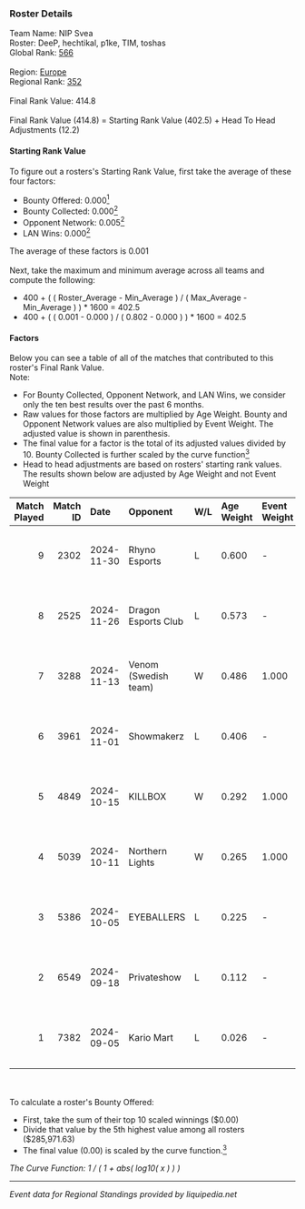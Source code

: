 ### Roster Details<br />
Team Name: NIP Svea<br />
Roster: DeeP, hechtikal, p1ke, TIM, toshas<br />
Global Rank: [566](../../standings_global_2025_02_28.md)<br />
<br />
Region: [Europe]( ../../standings_europe_2025_02_28.md)<br />
Regional Rank: [352]( ../../standings_europe_2025_02_28.md)<br />
<br />
Final Rank Value:  414.8<br />
<br />
Final Rank Value (414.8) = Starting Rank Value (402.5) + Head To Head Adjustments (12.2)<br />

#### Starting Rank Value<br />
To figure out a rosters's Starting Rank Value, first take the average of these four factors:<br />
- Bounty Offered: 0.000[<sup>1</sup>](#table2)
- Bounty Collected: 0.000[<sup>2</sup>](#table1)
- Opponent Network: 0.005[<sup>2</sup>](#table1)
- LAN Wins: 0.000[<sup>2</sup>](#table1)

The average of these factors is 0.001<br />
<br />
Next, take the maximum and minimum average across all teams and compute the following:<br />
- 400 + ( ( Roster_Average - Min_Average ) / ( Max_Average - Min_Average ) ) * 1600 = 402.5
- 400 + ( ( 0.001 - 0.000 ) / ( 0.802 - 0.000 ) ) * 1600 = 402.5


#### Factors<br />
Below you can see a table of all of the matches that contributed to this roster's Final Rank Value.<br />
Note:<br />

- For Bounty Collected, Opponent Network, and LAN Wins, we consider only the ten best results over the past 6 months.
- Raw values for those factors are multiplied by Age Weight. Bounty and Opponent Network values are also multiplied by Event Weight. The adjusted value is shown in parenthesis.
- The final value for a factor is the total of its adjusted values divided by 10. Bounty Collected is further scaled by the curve function[<sup>3</sup>](#curveFunction)
- Head to head adjustments are based on rosters' starting rank values. The results shown below are adjusted by Age Weight and not Event Weight
<span id="table1"></span><br />


| Match Played | Match ID | Date       | Opponent             | W/L | Age Weight | Event Weight | Bounty Collected | Opponent Network | LAN Wins  | H2H Adj. | Roster                               |
| -: | -: | :- | :- | :- | :- | :- | :- | :- | :- | -: | :- |
|            9 |     2302 | 2024-11-30 | Rhyno Esports        | L   | 0.600      | -            | -                | -                | -         |    -0.76 | DeeP, hechtikal, p1ke, TIM, toshas   |
|            8 |     2525 | 2024-11-26 | Dragon Esports Club  | L   | 0.573      | -            | -                | -                | -         |    -2.01 | DeeP, hechtikal, p1ke, TIM, toshas   |
|            7 |     3288 | 2024-11-13 | Venom (Swedish team) | W   | 0.486      | 1.000        | 0.000 (0.000)    | 0.068 (0.033)    | 0 (0.000) |     9.95 | DeeP, hechtikal, otto, p1ke, toshas  |
|            6 |     3961 | 2024-11-01 | Showmakerz           | L   | 0.406      | -            | -                | -                | -         |    -2.97 | DeeP, hechtikal, otto, p1ke, toshas  |
|            5 |     4849 | 2024-10-15 | KILLBOX              | W   | 0.292      | 1.000        | 0.000 (0.000)    | 0.022 (0.006)    | 0 (0.000) |     5.52 | DeeP, hechtikal, p1ke, toshas, Zitte |
|            4 |     5039 | 2024-10-11 | Northern Lights      | W   | 0.265      | 1.000        | 0.000 (0.000)    | 0.042 (0.011)    | 0 (0.000) |     4.17 | DeeP, hechtikal, p1ke, toshas, Zitte |
|            3 |     5386 | 2024-10-05 | EYEBALLERS           | L   | 0.225      | -            | -                | -                | -         |    -0.30 | DeeP, hechtikal, p1ke, TIM, toshas   |
|            2 |     6549 | 2024-09-18 | Privateshow          | L   | 0.112      | -            | -                | -                | -         |    -1.19 | DeeP, hechtikal, otto, p1ke, toshas  |
|            1 |     7382 | 2024-09-05 | Kario Mart           | L   | 0.026      | -            | -                | -                | -         |    -0.16 | DeeP, hechtikal, otto, p1ke, toshas  |

<br />
<span id="table2"></span><br />
To calculate a roster's Bounty Offered:<br />

- First, take the sum of their top 10 scaled winnings ($0.00)
- Divide that value by the 5th highest value among all rosters ($285,971.63)
- The final value (0.00) is scaled by the curve function.[<sup>3</sup>](#curveFunction)

<span id="curveFunction"></span>_The Curve Function: 1 / ( 1 + abs( log10( x ) ) )_<br />

---
_Event data for Regional Standings provided by liquipedia.net_<br />
